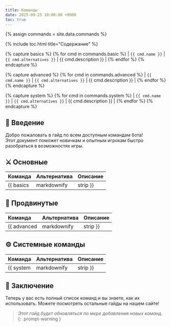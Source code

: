 ```yaml
---
title: Команды
date: 2025-09-25 10:00:00 +0000
toc: true
---
```


{% assign commands = site.data.commands %}

{% include toc.html title="Содержание" %}

{% capture basics %}
{% for cmd in commands.basic %}
| `{{ cmd.name }}` | `{{ cmd.alternatives }}` | {{ cmd.description }} |
{% endfor %}
{% endcapture %}

{% capture advanced %}
{% for cmd in commands.advanced %}
| `{{ cmd.name }}` | `{{ cmd.alternatives }}` | {{ cmd.description }} |
{% endfor %}
{% endcapture %}

{% capture system %}
{% for cmd in commands.system %}
| `{{ cmd.name }}` | `{{ cmd.alternatives }}` | {{ cmd.description }} |
{% endfor %}
{% endcapture %}



## 📖 Введение
Добро пожаловать в гайд по всем доступным командам бота!\
Этот документ поможет новичкам и опытным игрокам быстро разобраться в
возможностях игры.

## ⚔️ Основные
| Команда | Альтернатива | Описание |
|:--------|:-------------|:---------|
{{ basics | markdownify | strip }}

## 🏰 Продвинутые
| Команда | Альтернатива | Описание |
|:--------|:-------------|:---------|
{{ advanced | markdownify | strip }}

## ⚙️ Системные команды
| Команда | Альтернатива | Описание |
|:--------|:-------------|:---------|
{{ system | markdownify | strip }}


## 🔮 Заключение
Теперь у вас есть полный список команд и вы знаете, как их использовать. Можете посмотреть остальные гайды на нашем сайте!

> *Этот гайд будет обновляться по мере добавления новых команд.*
{: .prompt-warning }